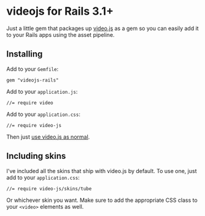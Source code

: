 # videojs for Rails 3.1+

Just a little gem that packages up [video.js](http://videojs.com) as a gem so you can easily add it to your Rails apps using the asset pipeline.

## Installing

Add to your `Gemfile`:

    gem "videojs-rails"

Add to your `application.js`:

    //= require video

Add to your `application.css`:

    //= require video-js

Then just [use video.js as normal](http://videojs.com/#getting-started).

## Including skins

I've included all the skins that ship with video.js by default.  To use one, just add to your `application.css`:

    //= require video-js/skins/tube

Or whichever skin you want.  Make sure to add the appropriate CSS class to your `<video>` elements as well.
